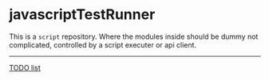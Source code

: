 # javascriptTestRunner
This is a `script` repository. Where the modules inside should be dummy not complicated, controlled by a script executer or api client.
___ 
[TODO list](/documentation/TODO.md)